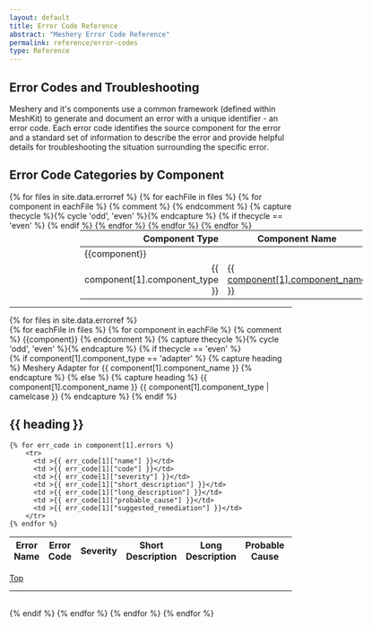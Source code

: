 ```yaml
---
layout: default
title: Error Code Reference
abstract: "Meshery Error Code Reference"
permalink: reference/error-codes
type: Reference
---
```

<style>

.title::first-letter {
  text-transform:capitalize;
}
</style>
## Error Codes and Troubleshooting

Meshery and it's components use a common framework (defined within MeshKit) to generate and document an error with a unique identifier - an error code. Each error code identifies the source component for the error and a standard set of information to describe the error and provide helpful details for troubleshooting the situation surrounding the specific error.

## Error Code Categories by Component

<table style="margin:auto;margin-left:25%;">
<thead>
  <tr>
    <th align="right">Component Type</th>
    <th>Component Name</th>
  </tr>
</thead>
<tbody>
  {% for files in site.data.errorref %}    
    {% for eachFile in files %}
      {% for component in eachFile  %}
          {% comment %} <tr><td colspan="2">{{component}}</td></tr> {% endcomment %}
           {% capture thecycle %}{% cycle 'odd', 'even' %}{% endcapture %}
            {% if thecycle == 'even' %}             
            <tr>
              <td align="right">{{ component[1].component_type }}</td>
              <td class="title"><a href="#{{ component[1].component_name  | camelcase }}-{{ component[1].component_type }}">{{ component[1].component_name }}</a></td>
            </tr>
        {% endif %}
      {% endfor %}
    {% endfor %}
  {% endfor %}
</tbody>
</table>


<hr />

  {% for files in site.data.errorref %}    
    {% for eachFile in files %}
      {% for component in eachFile  %}
          {% comment %} <tr><td colspan="2">{{component}}</td></tr> {% endcomment %}
           {% capture thecycle %}{% cycle 'odd', 'even' %}{% endcapture %}
            {% if thecycle == 'even' %}    
            {% if component[1].component_type == 'adapter' %}
              {% capture heading %}
              Meshery Adapter for {{ component[1].component_name }}
              {% endcapture %}
            {% else %}
              {% capture heading %}
              {{ component[1].component_name }} {{ component[1].component_type | camelcase }}
              {% endcapture %}
            {% endif %}
<h2> {{ heading }} </h2>
  <table>
  <thead>
    <tr>
      <th>Error Name</th>
      <th>Error Code</th>
      <th>Severity</th>
      <th>Short Description</th>
      <th>Long Description</th>
      <th>Probable Cause</th>
      <th>Suggested Remediation</th>
    </tr>
  </thead>
  <tbody>
  

    {% for err_code in component[1].errors %}    
        <tr>
          <td >{{ err_code[1]["name"] }}</td>
          <td >{{ err_code[1]["code"] }}</td>
          <td >{{ err_code[1]["severity"] }}</td>
          <td >{{ err_code[1]["short_description"] }}</td>
          <td >{{ err_code[1]["long_description"] }}</td>
          <td >{{ err_code[1]["probable_cause"] }}</td>
          <td >{{ err_code[1]["suggested_remediation"] }}</td>
        </tr>
    {% endfor %}

  </tbody>
  </table>
  <a href="#{{ component[1].component_name }}">Top</a>
  <hr>
  <br>
{% endif %}
{% endfor %}
{% endfor %}
{% endfor %}
